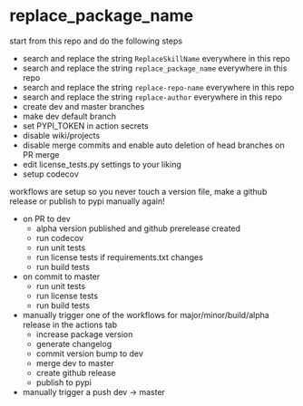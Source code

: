 # replace_package_name

start from this repo and do the following steps

- search and replace the string `ReplaceSkillName` everywhere in this repo
- search and replace the string `replace_package_name` everywhere in this repo
- search and replace the string `replace-repo-name` everywhere in this repo
- search and replace the string `replace-author` everywhere in this repo
- create dev and master branches
- make dev default branch
- set PYPI_TOKEN in action secrets
- disable wiki/projects
- disable merge commits and enable auto deletion of head branches on PR merge
- edit license_tests.py settings to your liking
- setup codecov

workflows are setup so you never touch a version file, make a github release or publish to pypi manually again!

- on PR to dev
  - alpha version published and github prerelease created
  - run codecov
  - run unit tests
  - run license tests if requirements.txt changes
  - run build tests
- on commit to master
  - run unit tests
  - run license tests
  - run build tests
- manually trigger one of the workflows for major/minor/build/alpha release in the actions tab
  - increase package version
  - generate changelog
  - commit version bump to dev
  - merge dev to master
  - create github release
  - publish to pypi
- manually trigger a push dev -> master


